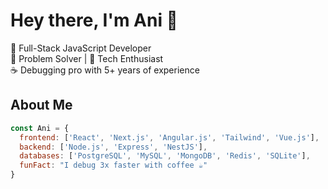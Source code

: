 # Hey there, I'm Ani 👋

🚀 Full-Stack JavaScript Developer  
🧠 Problem Solver | 🎯 Tech Enthusiast  
☕ Debugging pro with 5+ years of experience

## About Me

```js
const Ani = {
  frontend: ['React', 'Next.js', 'Angular.js', 'Tailwind', 'Vue.js'],
  backend: ['Node.js', 'Express', 'NestJS'],
  databases: ['PostgreSQL', 'MySQL', 'MongoDB', 'Redis', 'SQLite'],
  funFact: "I debug 3x faster with coffee ☕"
}
